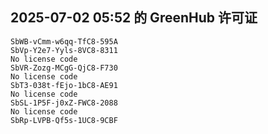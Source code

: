 ## 2025-07-02 05:52 的 GreenHub 许可证
```
SbWB-vCmm-w6qq-TfC8-595A
SbVp-Y2e7-Yyls-8VC8-8311
No license code
SbVR-Zozg-MCgG-QjC8-F730
No license code
SbT3-038t-fEjo-1bC8-AE91
No license code
SbSL-1P5F-j0xZ-FWC8-2088
No license code
SbRp-LVPB-Qf5s-1UC8-9CBF
```
